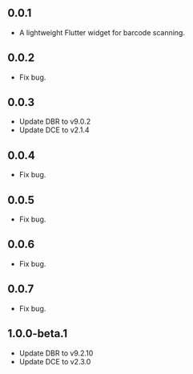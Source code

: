 ## 0.0.1

* A lightweight Flutter widget for barcode scanning.

## 0.0.2

* Fix bug.

## 0.0.3

* Update DBR to v9.0.2
* Update DCE to v2.1.4

## 0.0.4

* Fix bug.

## 0.0.5

* Fix bug.

## 0.0.6

* Fix bug.

## 0.0.7

* Fix bug.

## 1.0.0-beta.1

* Update DBR to v9.2.10
* Update DCE to v2.3.0
